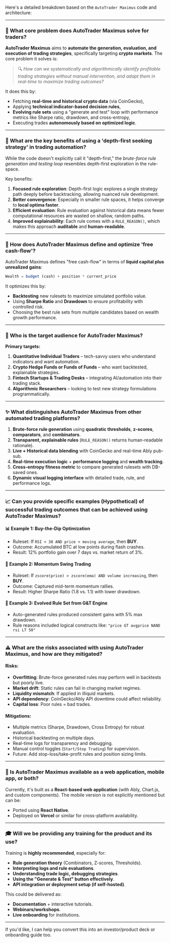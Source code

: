 Here's a detailed breakdown based on the `AutoTrader Maximus` code and architecture:

---

### **🧠 What core problem does AutoTrader Maximus solve for traders?**

**AutoTrader Maximus** aims to **automate the generation, evaluation, and execution of trading strategies**, specifically targeting **crypto markets**. The core problem it solves is:

> 🔍 _How can we systematically and algorithmically identify profitable trading strategies without manual intervention, and adapt them in real-time to maximize trading outcomes?_

It does this by:
- Fetching **real-time and historical crypto data** (via CoinGecko),
- Applying **technical indicator-based decision rules**,
- **Evolving rule sets** using a "generate and test" loop with performance metrics like Sharpe ratio, drawdown, and cross-entropy,
- Executing trades **autonomously based on optimized logic**.

---

### **🌲 What are the key benefits of using a 'depth-first seeking strategy' in trading automation?**

While the code doesn't explicitly call it "depth-first," the *brute-force rule generation and testing loop* resembles depth-first exploration in the rule-space.

Key benefits:
1. **Focused rule exploration**: Depth-first logic explores a single strategy path deeply before backtracking, allowing nuanced rule development.
2. **Better convergence**: Especially in smaller rule spaces, it helps converge to **local optima faster**.
3. **Efficient evaluation**: Rule evaluation against historical data means fewer computational resources are wasted on shallow, random paths.
4. **Improved explainability**: Each rule comes with a `RULE_REASON()`, which makes this approach **auditable** and **human-readable**.

---

### **💸 How does AutoTrader Maximus define and optimize 'free cash-flow'?**

AutoTrader Maximus defines "free cash-flow" in terms of **liquid capital plus unrealized gains**:

```ts
Wealth = budget (cash) + position * current_price
```

It optimizes this by:
- **Backtesting** new rulesets to maximize simulated portfolio value.
- Using **Sharpe Ratio** and **Drawdown** to ensure profitability with controlled risk.
- Choosing the best rule sets from multiple candidates based on wealth growth performance.

---

### **🎯 Who is the target audience for AutoTrader Maximus?**

**Primary targets:**
1. **Quantitative Individual Traders** – tech-savvy users who understand indicators and want automation.
2. **Crypto Hedge Funds or Funds of Funds** – who want backtested, explainable strategies.
3. **Fintech Startups & Trading Desks** – integrating AI/automation into their trading stack.
4. **Algorithmic Researchers** – looking to test new strategy formulations programmatically.

---

### **✨ What distinguishes AutoTrader Maximus from other automated trading platforms?**

1. **Brute-force rule generation** using **quadratic thresholds**, **z-scores**, **comparators**, and **combinators**.
2. **Transparent, explainable rules** (`RULE_REASON()` returns human-readable rationale).
3. **Live + Historical data blending** with CoinGecko and real-time Ably pub-sub.
4. **Real-time execution logic** + **performance logging** and **wealth tracking**.
5. **Cross-entropy fitness metric** to compare generated rulesets with DB-saved ones.
6. **Dynamic visual logging interface** with detailed trade, rule, and performance logs.

---

### **📈 Can you provide specific examples (Hypothetical) of successful trading outcomes that can be achieved using AutoTrader Maximus?**

#### 📊 **Example 1: Buy-the-Dip Optimization**
- Ruleset: If `RSI < 30 AND price < moving average`, then **BUY**.
- Outcome: Accumulated BTC at low points during flash crashes.
- Result: 12% portfolio gain over 7 days vs. market return of 3%.

#### 🔁 **Example 2: Momentum Swing Trading**
- Ruleset: If `zscore(price) > zscore(ema) AND volume increasing`, then **BUY**.
- Outcome: Captured mid-term momentum rallies.
- Result: Higher Sharpe Ratio (1.8 vs. 1.1) with lower drawdown.

#### 🧠 **Example 3: Evolved Rule Set from G&T Engine**
- Auto-generated rules produced consistent gains with 5% max drawdown.
- Rule reasons included logical constructs like:
  `"price GT avgprice NAND rsi LT 50"`

---

### **⚠️ What are the risks associated with using AutoTrader Maximus, and how are they mitigated?**

#### **Risks:**
- **Overfitting**: Brute-force generated rules may perform well in backtests but poorly live.
- **Market drift**: Static rules can fail in changing market regimes.
- **Liquidity mismatch**: If applied in illiquid markets.
- **API dependency**: CoinGecko/Ably API downtime could affect reliability.
- **Capital loss**: Poor rules = bad trades.

#### **Mitigations:**
- Multiple metrics (Sharpe, Drawdown, Cross Entropy) for robust evaluation.
- Historical backtesting on multiple days.
- Real-time logs for transparency and debugging.
- Manual control toggles (`Start/Stop Trading`) for supervision.
- Future: Add stop-loss/take-profit rules and position sizing limits.

---

### **📱 Is AutoTrader Maximus available as a web application, mobile app, or both?**

Currently, it's built as a **React-based web application** (with Ably, Chart.js, and custom components). The mobile version is not explicitly mentioned but can be:
- Ported using **React Native**.
- Deployed on **Vercel** or similar for cross-platform availability.

---

### **🎓 Will we be providing any training for the product and its use?**

Training is **highly recommended**, especially for:
- **Rule generation theory** (Combinators, Z-scores, Thresholds).
- **Interpreting logs and rule evaluations**.
- **Understanding trade logic, debugging strategies**.
- **Using the "Generate & Test" button effectively**.
- **API integration or deployment setup (if self-hosted)**.

This could be delivered as:
- **Documentation** + interactive tutorials.
- **Webinars/workshops**.
- **Live onboarding** for institutions.

---

If you'd like, I can help you convert this into an investor/product deck or onboarding guide too.
